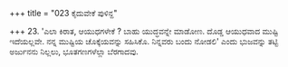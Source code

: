 +++
title = "023 ಕೈದುವೇಕೆ ಪುಳಿನ್ದ"

+++
23. 'ಎಲಾ ಕಿರಾತ, ಆಯುಧಗಳೇಕೆ ? ಬಾಹು ಯುದ್ಧವನ್ನೇ ಮಾಡೋಣ. ದೊಡ್ಡ ಆಯುಧವಾದ ಮುಷ್ಟಿ ಇದೆಯಲ್ಲವೇ. ನನ್ನ ಮುಷ್ಟಿಯ ಚೊಕ್ಕೆಯವನ್ನು ಸಹಿಸಿಕೊ. ನಿನ್ನವರು ಬಂದು ನೋಡಲಿ' ಎಂದು ಭುಜವನ್ನು ತಟ್ಟಿ ಅರ್ಜುನನು ನಿಲ್ಲಲು, ಭೂತಗಣಗಳೆಲ್ಲಾ ಬೆರಗಾದವು.